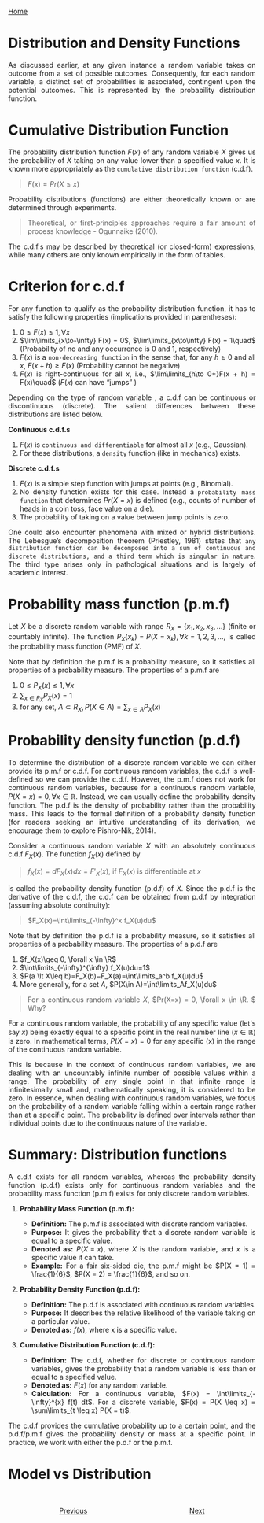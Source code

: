 [Home](1%20Introduction.md)
<div style="text-align: justify;">

# Distribution and Density Functions

As discussed earlier, at any given instance a random variable takes on outcome from a set of possible outcomes. Consequently, for each random variable, a distinct set of probabilities is associated, contingent upon the potential outcomes. This is represented by the probability distribution function.

# Cumulative Distribution Function
The probability distribution function $F(x)$ of any random variable $X$ gives us the probability of $X$ taking on any value lower than a specified value $x$. It is known more appropriately as the `cumulative distribution function` (c.d.f).

> $F(x) = Pr(X \leq x)$

Probability distributions (functions) are either theoretically known or are determined through experiments.

> Theoretical, or first-principles approaches require a fair amount of process knowledge - Ogunnaike (2010).

The c.d.f.s may be described by theoretical (or closed-form) expressions, while many others are only known empirically in the form of tables. 

# Criterion for c.d.f 
For any function to qualify as the probability distribution function, it has to satisfy the following properties (implications provided in parentheses):

1. $0 \leq F(x) \leq 1, \forall x$
2. $\lim\limits_{x\to-\infty} F(x) = 0$,  $\lim\limits_{x\to\infty} F(x) = 1\quad$ (Probability of no and any occurrence is 0 and 1, respectively)
3. $F(x)$ is a `non-decreasing function` in the sense that, for any $h \geq 0$ and all $x$,
$F(x + h) \geq F(x)$ (Probability cannot be negative)
4. $F(x)$ is right-continuous for all $x$, i.e., $\lim\limits_{h\to 0+}F(x + h) = F(x)\quad$ ($F(x)$ can have “jumps” )

Depending on the type of random variable , a c.d.f can be continuous or discontinuous (discrete). The salient differences between these distributions are listed below.

**Continuous c.d.f.s**
1. $F(x)$ is `continuous and differentiable` for almost all $x$ (e.g., Gaussian).
2. For these distributions, a `density` function (like in mechanics) exists.

**Discrete c.d.f.s**
1. $F(x)$ is a simple step function with jumps at points (e.g., Binomial).
2. No density function exists for this case. Instead a `probability mass function` that determines $Pr(X = x)$ is defined (e.g., counts of number of heads in a coin toss, face value on a die).
3. The probability of taking on a value between jump points is zero.

One could also encounter phenomena with mixed or hybrid distributions. The Lebesgue’s decomposition theorem (Priestley, 1981) states that `any distribution function can be decomposed into a sum of continuous and discrete distributions, and a third term which is singular in nature`. The third type arises only in pathological situations and is largely of academic interest.

# Probability mass function (p.m.f)
Let $X$ be a discrete random variable with range $R_X={\lbrace x_1,x_2,x_3,...\rbrace}$
 (finite or countably infinite). The function
$P_X(x_k)=P(X=x_k), \forall k=1,2,3,...,$ is called the probability mass function (PMF) of $X$.

Note that by definition the p.m.f is a probability measure, so it satisfies all properties of a probability measure. The properties of a p.m.f are
1. $0 \leq P_X(x) \leq 1,\forall x$
2. $\displaystyle\sum_{x\in R_X}P_X(x)=1$
3. for any set, $A \subset R_X, P(X \in A)= \displaystyle\sum_{x\in A}P_X(x)$

# Probability density function (p.d.f)
To determine the distribution of a discrete random variable we can either provide its p.m.f or c.d.f. For continuous random variables, the c.d.f is well-defined so we can provide the c.d.f. However, the p.m.f does not work for continuous random variables, because for a continuous random variable, $P(X=x)=0, \forall x \in \mathbb{R}$. Instead, we can usually define the probability density function. The p.d.f is the density of probability rather than the probability mass. This leads to the formal definition of a probability density function (for readers seeking an intuitive understanding of its derivation, we encourage them to explore Pishro-Nik, 2014).

Consider a continuous random variable $X$ with an absolutely continuous c.d.f $F_X(x)$. The function $f_X(x)$ defined by

> $f_X(x)=dF_X(x)dx=F'_X(x)$, if $F_X(x)$ is differentiable at $x$

is called the probability density function (p.d.f) of $X$. Since the p.d.f is the derivative of the c.d.f, the c.d.f can be obtained from p.d.f by integration (assuming absolute continuity):
> $F_X(x)=\int\limits_{-\infty}^x f_X(u)du$

Note that by definition the p.d.f is a probability measure, so it satisfies all properties of a probability measure. The properties of a p.d.f are
1. $f_X(x)\geq 0, \forall x \in \R$
2. $\int\limits_{-\infty}^{\infty} f_X(u)du=1$
3. $P(a \lt X\leq b)=F_X(b)−F_X(a)=\int\limits_a^b f_X(u)du$
4. More generally, for a set $A$, $P(X\in A)=\int\limits_Af_X(u)du$

> For a continuous random variable $X$, $Pr(X=x) = 0, \forall x \in \R. $ Why?

For a continuous random variable, the probability of any specific value (let's say $x$) being exactly equal to a specific point in the real number line ($x \in \mathbb{R}$) is zero. In mathematical terms, $P(X = x) = 0$ for any specific \(x\) in the range of the continuous random variable.

This is because in the context of continuous random variables, we are dealing with an uncountably infinite number of possible values within a range. The probability of any single point in that infinite range is infinitesimally small and, mathematically speaking, it is considered to be zero. In essence, when dealing with continuous random variables, we focus on the probability of a random variable falling within a certain range rather than at a specific point. The probability is defined over intervals rather than individual points due to the continuous nature of the variable.

# Summary: Distribution functions

A c.d.f exists for all random variables, whereas the probability density function (p.d.f) exists only for continuous random variables and the probability mass function (p.m.f) exists for only discrete random variables.

1. **Probability Mass Function (p.m.f):**
   - **Definition:** The p.m.f is associated with discrete random variables.
   - **Purpose:** It gives the probability that a discrete random variable is equal to a specific value.
   - **Denoted as:** $P(X = x)$, where $X$ is the random variable, and $x$ is a specific value it can take.
   - **Example:** For a fair six-sided die, the p.m.f might be $P(X = 1) = \frac{1}{6}$, $P(X = 2) = \frac{1}{6}$, and so on.

2. **Probability Density Function (p.d.f):**
   - **Definition:** The p.d.f is associated with continuous random variables.
   - **Purpose:** It describes the relative likelihood of the variable taking on a particular value.
   - **Denoted as:** $f(x)$, where x is a specific value.

3. **Cumulative Distribution Function (c.d.f):**
   - **Definition:** The c.d.f, whether for discrete or continuous random variables, gives the probability that a random variable is less than or equal to a specified value.
   - **Denoted as:** $F(x)$ for any random variable.
   - **Calculation:** For a continuous variable, $F(x) = \int\limits_{-\infty}^{x} f(t) dt$. For a discrete variable, $F(x) = P(X \leq x) = \sum\limits_{t \leq x} P(X = t)$.

The c.d.f provides the cumulative probability up to a certain point, and the p.d.f/p.m.f gives the probability density or mass at a specific point. In practice, we work with either the p.d.f or the p.m.f. 

# Model vs Distribution
</div>
<br>
<div style="display: flex;justify-content: space-between; text-align: end;">
<div></div>
<div>

[Previous](laws-of-probability.md)</div>
<div style="text-align: end;">

[Next](file_name.md)</div>
</div>